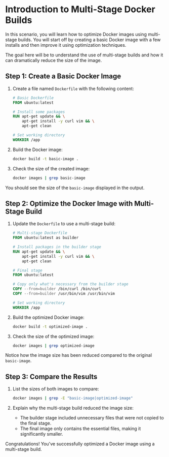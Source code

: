 # Introduction to Multi-Stage Docker Builds

In this scenario, you will learn how to optimize Docker images using multi-stage builds. You will start off by creating a basic Docker image with a few installs and then improve it using optimization techniques.

The goal here will be to understand the use of multi-stage builds and how it can dramatically reduce the size of the image.

## Step 1: Create a Basic Docker Image

1. Create a file named `Dockerfile` with the following content:

    ```dockerfile
    # Basic Dockerfile
    FROM ubuntu:latest

    # Install some packages
    RUN apt-get update && \
        apt-get install -y curl vim && \
        apt-get clean

    # Set working directory
    WORKDIR /app
    ```

2. Build the Docker image:

    ```bash
    docker build -t basic-image .
    ```

3. Check the size of the created image:

    ```bash
    docker images | grep basic-image
    ```

You should see the size of the `basic-image` displayed in the output.

## Step 2: Optimize the Docker Image with Multi-Stage Build

1. Update the `Dockerfile` to use a multi-stage build:

    ```dockerfile
    # Multi-stage Dockerfile
    FROM ubuntu:latest as builder

    # Install packages in the builder stage
    RUN apt-get update && \
        apt-get install -y curl vim && \
        apt-get clean

    # Final stage
    FROM ubuntu:latest

    # Copy only what's necessary from the builder stage
    COPY --from=builder /bin/curl /bin/curl
    COPY --from=builder /usr/bin/vim /usr/bin/vim

    # Set working directory
    WORKDIR /app
    ```

2. Build the optimized Docker image:

    ```bash
    docker build -t optimized-image .
    ```

3. Check the size of the optimized image:

    ```bash
    docker images | grep optimized-image
    ```

Notice how the image size has been reduced compared to the original `basic-image`.

## Step 3: Compare the Results

1. List the sizes of both images to compare:

    ```bash
    docker images | grep -E "basic-image|optimized-image"
    ```

2. Explain why the multi-stage build reduced the image size:
   - The builder stage included unnecessary files that were not copied to the final stage.
   - The final image only contains the essential files, making it significantly smaller.

Congratulations! You've successfully optimized a Docker image using a multi-stage build.

